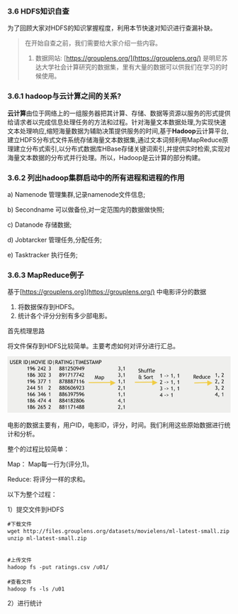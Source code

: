 ### 3.6 HDFS知识自查

为了回顾大家对HDFS的知识掌握程度，利用本节快速对知识进行查漏补缺。

> 在开始自查之前，我们需要给大家介绍一些内容。
>
> 1. 数据网站: [https://grouplens.org/](https://grouplens.org/) 是明尼苏达大学社会计算研究的数据集，里有大量的数据可以供我们在学习的时候使用。

### 3.6.1 **hadoop与云计算之间的关系?**

**云计算**由位于网络上的一组服务器把其计算、存储、数据等资源以服务的形式提供给请求者以完成信息处理任务的方法和过程。针对海量文本数据处理,为实现快速文本处理响应,缩短海量数据为辅助决策提供服务的时间,基于**Hadoop**云计算平台,建立HDFS分布式文件系统存储海量文本数据集,通过文本词频利用MapReduce原理建立分布式索引,以分布式数据库HBase存储关键词索引,并提供实时检索,实现对海量文本数据的分布式并行处理。所以，Hadoop是云计算的部分构建。

### 3.6.2 **列出hadoop集群启动中的所有进程和进程的作用**

a\) Namenode 管理集群,记录namenode文件信息;

b\) Secondname 可以做备份,对一定范围内的数据做快照;

c\) Datanode  存储数据;

d\) Jobtarcker 管理任务,分配任务;

e\) Tasktracker   执行任务;

### 3.6.3 MapReduce例子

基于[https://grouplens.org](https://grouplens.org/) 中电影评分的数据

1. 将数据保存到HDFS。
2. 统计各个评分分别有多少部电影。

首先梳理思路

将文件保存到HDFS比较简单。主要考虑如何对评分进行汇总。

![](/assets/3.6_1.png)

电影的数据主要有，用户ID，电影ID，评分，时间。我们利用这些原始数据进行统计和分析。

整个的过程比较简单：

Map： Map每一行为\(评分,1\)。

Reduce: 将评分一样的求和。

以下为整个过程：

1）提交文件到HDFS

```
#下载文件
wget http://files.grouplens.org/datasets/movielens/ml-latest-small.zip
unzip ml-latest-small.zip


#上传文件
hadoop fs -put ratings.csv /u01/

#查看文件
hadoop fs -ls /u01
```

2）进行统计



